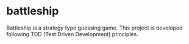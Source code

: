 # battleship
Battleship is a strategy type guessing game. This project is developed following TDD (Test Driven Development) principles.
